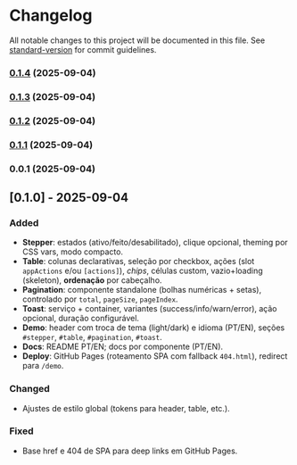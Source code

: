 # Changelog

All notable changes to this project will be documented in this file. See [standard-version](https://github.com/conventional-changelog/standard-version) for commit guidelines.

### [0.1.4](https://github.com/AysllaGomes/angular-components.github.io/compare/v0.1.3...v0.1.4) (2025-09-04)

### [0.1.3](https://github.com/AysllaGomes/angular-components.github.io/compare/v0.1.2...v0.1.3) (2025-09-04)

### [0.1.2](https://github.com/AysllaGomes/angular-components.github.io/compare/v0.1.1...v0.1.2) (2025-09-04)

### [0.1.1](https://github.com/AysllaGomes/angular-components.github.io/compare/v0.0.1...v0.1.1) (2025-09-04)

### 0.0.1 (2025-09-04)

## [0.1.0] - 2025-09-04
### Added
- **Stepper**: estados (ativo/feito/desabilitado), clique opcional, theming por CSS vars, modo compacto.
- **Table**: colunas declarativas, seleção por checkbox, ações (slot `appActions` e/ou `[actions]`), *chips*, células custom, vazio+loading (skeleton), **ordenação** por cabeçalho.
- **Pagination**: componente standalone (bolhas numéricas + setas), controlado por `total`, `pageSize`, `pageIndex`.
- **Toast**: serviço + container, variantes (success/info/warn/error), ação opcional, duração configurável.
- **Demo**: header com troca de tema (light/dark) e idioma (PT/EN), seções `#stepper`, `#table`, `#pagination`, `#toast`.
- **Docs**: README PT/EN; docs por componente (PT/EN).
- **Deploy**: GitHub Pages (roteamento SPA com fallback `404.html`), redirect para `/demo`.

### Changed
- Ajustes de estilo global (tokens para header, table, etc.).

### Fixed
- Base href e 404 de SPA para deep links em GitHub Pages.
